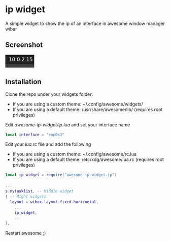 # ip widget
A simple widget to show the ip of an interface in awesome window manager wibar

## Screenshot

![Screenshot](https://github.com/rubenhortas/awesome-ip-widget/blob/main/awesome-ip-widget-screenshot.jpeg)

## Installation

Clone the repo under your widgets folder: 
  - If you are using a custom theme: ~/.config/awesome/widgets/
  - If you are using a default theme: /usr/share/awesome/lib/ (requires root privileges)

Edit _awesome-ip-widget/ip.lua_ and set your interface name

```lua
local interface = "enp0s3"
```


Edit your _lua.rc_ file and add the following
  - If you are using a custom theme: ~/.config/awesome/rc.lua
  - If you are using a default theme: /etc/xdg/awesome/lua.rc (requires root privileges)

```lua
local ip_widget = require("awesome-ip-widget.ip")

...
s.mytasklist, -- Middle widget
{ -- Right widgets
  layout = wibox.layout.fixed.horizontal,
	...
	ip_widget,
	...
},
```

Restart awesome ;)
